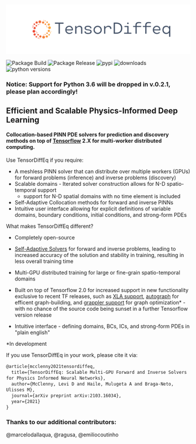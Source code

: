 
![TensorDiffEq logo](tdq-banner.png)


![Package Build](https://github.com/tensordiffeq/TensorDiffEq/workflows/Package%20Build/badge.svg)
![Package Release](https://github.com/tensordiffeq/TensorDiffEq/workflows/Package%20Release/badge.svg)
![pypi](https://img.shields.io/pypi/v/tensordiffeq)
![downloads](https://img.shields.io/pypi/dm/tensordiffeq)
![python versions](https://img.shields.io/pypi/pyversions/tensordiffeq)

### Notice: Support for Python 3.6 will be dropped in v.0.2.1, please plan accordingly!

## Efficient and Scalable Physics-Informed Deep Learning

#### Collocation-based PINN PDE solvers for prediction and discovery methods on top of [Tensorflow](https://github.com/tensorflow/tensorflow) 2.X for multi-worker distributed computing. 

Use TensorDiffEq if you require:
- A meshless PINN solver that can distribute over multiple workers (GPUs) for
  forward problems (inference) and inverse problems (discovery)
- Scalable domains - Iterated solver construction allows for N-D spatio-temporal support
  - support for N-D spatial domains with no time element is included
- Self-Adaptive Collocation methods for forward and inverse PINNs
- Intuitive user interface allowing for explicit definitions of variable domains, 
  boundary conditions, initial conditions, and strong-form PDEs 


What makes TensorDiffEq different?
- Completely open-source
- [Self-Adaptive Solvers](https://arxiv.org/abs/2009.04544) for forward and inverse problems, leading to increased accuracy of the solution and stability in training, resulting in 
  less overall training time 
- Multi-GPU distributed training for large or fine-grain spatio-temporal domains
- Built on top of Tensorflow 2.0 for increased support in new functionality exclusive to recent TF releases, such as [XLA support](https://www.tensorflow.org/xla), 
[autograph](https://blog.tensorflow.org/2018/07/autograph-converts-python-into-tensorflow-graphs.html) for efficent graph-building, and [grappler support](https://www.tensorflow.org/guide/graph_optimization)
  for graph optimization* - with no chance of the source code being sunset in a further Tensorflow version release
  
- Intuitive interface - defining domains, BCs, ICs, and strong-form PDEs in "plain english"
  

*In development

If you use TensorDiffEq in your work, please cite it via:

```code
@article{mcclenny2021tensordiffeq,
  title={TensorDiffEq: Scalable Multi-GPU Forward and Inverse Solvers for Physics Informed Neural Networks},
  author={McClenny, Levi D and Haile, Mulugeta A and Braga-Neto, Ulisses M},
  journal={arXiv preprint arXiv:2103.16034},
  year={2021}
}
```

### Thanks to our additional contributors: 
@marcelodallaqua, @ragusa, @emiliocoutinho
